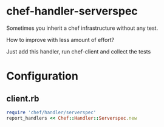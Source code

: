 # chef-handler-serverspec

Sometimes you inherit a chef infrastructure without any test.

How to improve with less amount of effort?

Just add this handler, run chef-client and collect the tests

# Configuration

## client.rb

```ruby
require 'chef/handler/serverspec'
report_handlers << Chef::Handler::Serverspec.new
```
